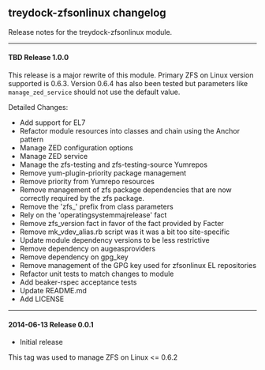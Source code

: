 ## treydock-zfsonlinux changelog

Release notes for the treydock-zfsonlinux module.

------------------------------------------

#### TBD Release 1.0.0

This release is a major rewrite of this module.  Primary ZFS on Linux version supported is 0.6.3.  Version 0.6.4 has also been tested but parameters like `manage_zed_service` should not use the default value.

Detailed Changes:

* Add support for EL7
* Refactor module resources into classes and chain using the Anchor pattern
* Manage ZED configuration options
* Manage ZED service
* Manage the zfs-testing and zfs-testing-source Yumrepos
* Remove yum-plugin-priority package management
* Remove priority from Yumrepo resources
* Remove management of zfs package dependencies that are now correctly required by the zfs package.
* Remove the 'zfs_' prefix from class parameters
* Rely on the 'operatingsystemmajrelease' fact
* Remove zfs_version fact in favor of the fact provided by Facter
* Remove mk\_vdev\_alias.rb script was it was a bit too site-specific
* Update module dependency versions to be less restrictive
* Remove dependency on augeasproviders
* Remove dependency on gpg_key
* Remove management of the GPG key used for zfsonlinux EL repositories
* Refactor unit tests to match changes to module
* Add beaker-rspec acceptance tests
* Update README.md
* Add LICENSE


------------------------------------------

#### 2014-06-13 Release 0.0.1

* Initial release

This tag was used to manage ZFS on Linux <= 0.6.2
